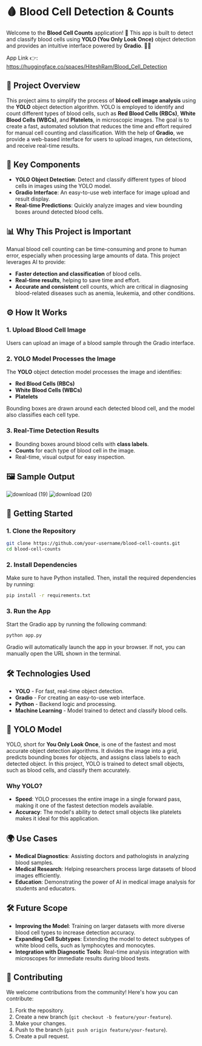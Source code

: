 # 🩸 Blood Cell Detection & Counts 

Welcome to the **Blood Cell Counts** application! 🚀 This app is built to detect and classify blood cells using **YOLO (You Only Look Once)** object detection and provides an intuitive interface powered by **Gradio**. 🧬🔬

App Link 👉: https://huggingface.co/spaces/HiteshRam/Blood_Cell_Detection

## 🌟 Project Overview

This project aims to simplify the process of **blood cell image analysis** using the **YOLO** object detection algorithm. YOLO is employed to identify and count different types of blood cells, such as **Red Blood Cells (RBCs)**, **White Blood Cells (WBCs)**, and **Platelets**, in microscopic images. The goal is to create a fast, automated solution that reduces the time and effort required for manual cell counting and classification. With the help of **Gradio**, we provide a web-based interface for users to upload images, run detections, and receive real-time results.

## 🔑 Key Components

- **YOLO Object Detection**: Detect and classify different types of blood cells in images using the YOLO model.
- **Gradio Interface**: An easy-to-use web interface for image upload and result display.
- **Real-time Predictions**: Quickly analyze images and view bounding boxes around detected blood cells.

## 📊 Why This Project is Important

Manual blood cell counting can be time-consuming and prone to human error, especially when processing large amounts of data. This project leverages AI to provide:
- **Faster detection and classification** of blood cells.
- **Real-time results**, helping to save time and effort.
- **Accurate and consistent** cell counts, which are critical in diagnosing blood-related diseases such as anemia, leukemia, and other conditions.

## ⚙️ How It Works

### 1. Upload Blood Cell Image
Users can upload an image of a blood sample through the Gradio interface.

### 2. YOLO Model Processes the Image
The **YOLO** object detection model processes the image and identifies:
- **Red Blood Cells (RBCs)**
- **White Blood Cells (WBCs)**
- **Platelets**

Bounding boxes are drawn around each detected blood cell, and the model also classifies each cell type.

### 3. Real-Time Detection Results
- Bounding boxes around blood cells with **class labels**.
- **Counts** for each type of blood cell in the image.
- Real-time, visual output for easy inspection.

## 🖼️ Sample Output

![download (19)](https://github.com/user-attachments/assets/9fad3321-99a7-448a-95c9-e14484918688)
![download (20)](https://github.com/user-attachments/assets/21311939-1407-40d2-8ed2-cb5475d8eae7)


## 🚀 Getting Started

### 1. Clone the Repository

```bash
git clone https://github.com/your-username/blood-cell-counts.git
cd blood-cell-counts
```

### 2. Install Dependencies

Make sure to have Python installed. Then, install the required dependencies by running:

```bash
pip install -r requirements.txt
```

### 3. Run the App

Start the Gradio app by running the following command:

```bash
python app.py
```

Gradio will automatically launch the app in your browser. If not, you can manually open the URL shown in the terminal.

## 🛠️ Technologies Used

- **YOLO** - For fast, real-time object detection.
- **Gradio** - For creating an easy-to-use web interface.
- **Python** - Backend logic and processing.
- **Machine Learning** - Model trained to detect and classify blood cells.

## 🤖 YOLO Model

YOLO, short for **You Only Look Once**, is one of the fastest and most accurate object detection algorithms. It divides the image into a grid, predicts bounding boxes for objects, and assigns class labels to each detected object. In this project, YOLO is trained to detect small objects, such as blood cells, and classify them accurately.

### Why YOLO?

- **Speed**: YOLO processes the entire image in a single forward pass, making it one of the fastest detection models available.
- **Accuracy**: The model's ability to detect small objects like platelets makes it ideal for this application.

## 🌍 Use Cases

- **Medical Diagnostics**: Assisting doctors and pathologists in analyzing blood samples.
- **Medical Research**: Helping researchers process large datasets of blood images efficiently.
- **Education**: Demonstrating the power of AI in medical image analysis for students and educators.

## 🛠️ Future Scope

- **Improving the Model**: Training on larger datasets with more diverse blood cell types to increase detection accuracy.
- **Expanding Cell Subtypes**: Extending the model to detect subtypes of white blood cells, such as lymphocytes and monocytes.
- **Integration with Diagnostic Tools**: Real-time analysis integration with microscopes for immediate results during blood tests.

## 🤝 Contributing

We welcome contributions from the community! Here's how you can contribute:
1. Fork the repository.
2. Create a new branch (`git checkout -b feature/your-feature`).
3. Make your changes.
4. Push to the branch (`git push origin feature/your-feature`).
5. Create a pull request.
